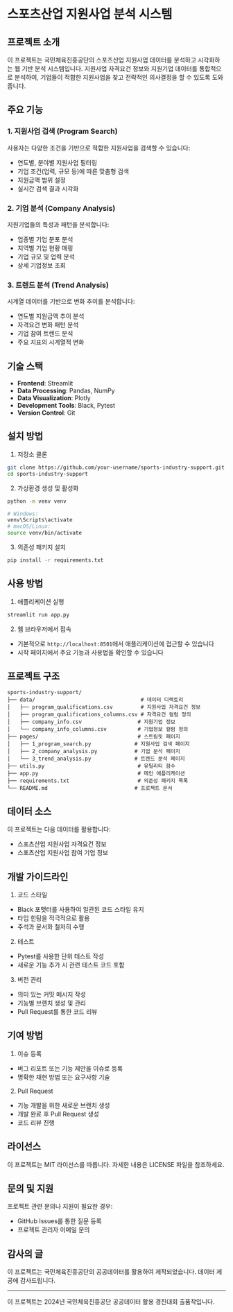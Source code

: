 # 스포츠산업 지원사업 분석 시스템

## 프로젝트 소개

이 프로젝트는 국민체육진흥공단의 스포츠산업 지원사업 데이터를 분석하고 시각화하는 웹 기반 분석 시스템입니다. 지원사업 자격요건 정보와 지원기업 데이터를 통합적으로 분석하여, 기업들이 적합한 지원사업을 찾고 전략적인 의사결정을 할 수 있도록 도와줍니다.

## 주요 기능

### 1. 지원사업 검색 (Program Search)
사용자는 다양한 조건을 기반으로 적합한 지원사업을 검색할 수 있습니다:
- 연도별, 분야별 지원사업 필터링
- 기업 조건(업력, 규모 등)에 따른 맞춤형 검색
- 지원금액 범위 설정
- 실시간 검색 결과 시각화

### 2. 기업 분석 (Company Analysis)
지원기업들의 특성과 패턴을 분석합니다:
- 업종별 기업 분포 분석
- 지역별 기업 현황 매핑
- 기업 규모 및 업력 분석
- 상세 기업정보 조회

### 3. 트렌드 분석 (Trend Analysis)
시계열 데이터를 기반으로 변화 추이를 분석합니다:
- 연도별 지원금액 추이 분석
- 자격요건 변화 패턴 분석
- 기업 참여 트렌드 분석
- 주요 지표의 시계열적 변화

## 기술 스택

- **Frontend**: Streamlit
- **Data Processing**: Pandas, NumPy
- **Data Visualization**: Plotly
- **Development Tools**: Black, Pytest
- **Version Control**: Git

## 설치 방법

1. 저장소 클론
```bash
git clone https://github.com/your-username/sports-industry-support.git
cd sports-industry-support
```

2. 가상환경 생성 및 활성화
```bash
python -m venv venv

# Windows:
venv\Scripts\activate
# macOS/Linux:
source venv/bin/activate
```

3. 의존성 패키지 설치
```bash
pip install -r requirements.txt
```

## 사용 방법

1. 애플리케이션 실행
```bash
streamlit run app.py
```

2. 웹 브라우저에서 접속
- 기본적으로 `http://localhost:8501`에서 애플리케이션에 접근할 수 있습니다
- 시작 페이지에서 주요 기능과 사용법을 확인할 수 있습니다

## 프로젝트 구조

```
sports-industry-support/
├── data/                                  # 데이터 디렉토리
│   ├── program_qualifications.csv         # 지원사업 자격요건 정보
│   ├── program_qualifications_columns.csv # 자격요건 컬럼 정의
│   ├── company_info.csv                  # 지원기업 정보
│   └── company_info_columns.csv          # 기업정보 컬럼 정의
├── pages/                                # 스트림릿 페이지
│   ├── 1_program_search.py              # 지원사업 검색 페이지
│   ├── 2_company_analysis.py            # 기업 분석 페이지
│   └── 3_trend_analysis.py              # 트렌드 분석 페이지
├── utils.py                              # 유틸리티 함수
├── app.py                                # 메인 애플리케이션
├── requirements.txt                      # 의존성 패키지 목록
└── README.md                            # 프로젝트 문서
```

## 데이터 소스

이 프로젝트는 다음 데이터를 활용합니다:
- 스포츠산업 지원사업 자격요건 정보
- 스포츠산업 지원사업 참여 기업 정보

## 개발 가이드라인

1. 코드 스타일
- Black 포맷터를 사용하여 일관된 코드 스타일 유지
- 타입 힌팅을 적극적으로 활용
- 주석과 문서화 철저히 수행

2. 테스트
- Pytest를 사용한 단위 테스트 작성
- 새로운 기능 추가 시 관련 테스트 코드 포함

3. 버전 관리
- 의미 있는 커밋 메시지 작성
- 기능별 브랜치 생성 및 관리
- Pull Request를 통한 코드 리뷰

## 기여 방법

1. 이슈 등록
- 버그 리포트 또는 기능 제안을 이슈로 등록
- 명확한 재현 방법 또는 요구사항 기술

2. Pull Request
- 기능 개발을 위한 새로운 브랜치 생성
- 개발 완료 후 Pull Request 생성
- 코드 리뷰 진행

## 라이선스

이 프로젝트는 MIT 라이선스를 따릅니다. 자세한 내용은 LICENSE 파일을 참조하세요.

## 문의 및 지원

프로젝트 관련 문의나 지원이 필요한 경우:
- GitHub Issues를 통한 질문 등록
- 프로젝트 관리자 이메일 문의

## 감사의 글

이 프로젝트는 국민체육진흥공단의 공공데이터를 활용하여 제작되었습니다. 데이터 제공에 감사드립니다.

---
이 프로젝트는 2024년 국민체육진흥공단 공공데이터 활용 경진대회 출품작입니다.
